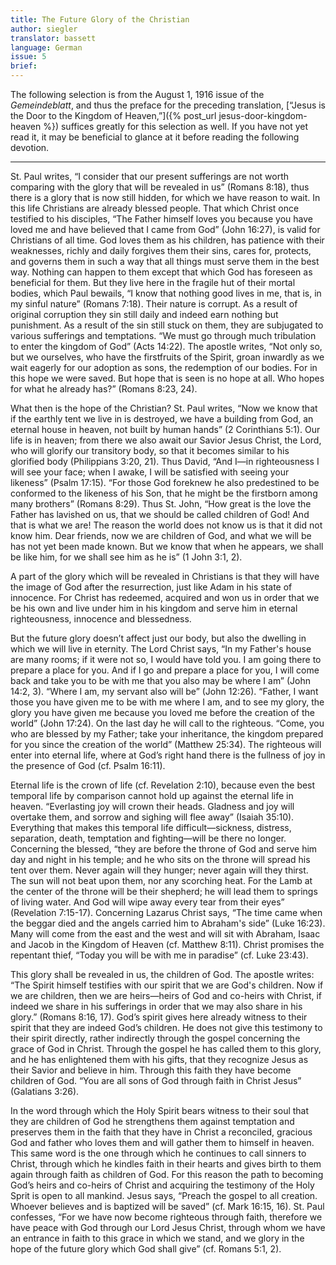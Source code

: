 ```yaml
---
title: The Future Glory of the Christian
author: siegler
translator: bassett
language: German
issue: 5
brief: 
---
```


The following selection is from the August 1, 1916 issue of the <em>Gemeindeblatt</em>, and thus the preface for the preceding translation, [“Jesus is the Door to the Kingdom of Heaven,”]({% post_url jesus-door-kingdom-heaven %}) suffices greatly for this selection as well. If you have not yet read it, it may be beneficial to glance at it before reading the following devotion.

---

St. Paul writes, “I consider that our present sufferings are not worth comparing with the glory that will be revealed in us” (Romans 8:18), thus there is a glory that is now still hidden, for which we have reason to wait. In this life Christians are already blessed people. That which Christ once testified to his disciples, “The Father himself loves you because you have loved me and have believed that I came from God” (John 16:27), is valid for Christians of all time. God loves them as his children, has patience with their weaknesses, richly and daily forgives them their sins, cares for, protects, and governs them in such a way that all things must serve them in the best way. Nothing can happen to them except that which God has foreseen as beneficial for them. But they live here in the fragile hut of their mortal bodies, which Paul bewails, “I know that nothing good lives in me, that is, in my sinful nature” (Romans 7:18). Their nature is corrupt. As a result of original corruption they sin still daily and indeed earn nothing but punishment. As a result of the sin still stuck on them, they are subjugated to various sufferings and temptations. “We must go through much tribulation to enter the kingdom of God” (Acts 14:22). The apostle writes, “Not only so, but we ourselves, who have the firstfruits of the Spirit, groan inwardly as we wait eagerly for our adoption as sons, the redemption of our bodies. For in this hope we were saved. But hope that is seen is no hope at all. Who hopes for what he already has?” (Romans 8:23, 24).

What then is the hope of the Christian? St. Paul writes, “Now we know that if the earthly tent we live in is destroyed, we have a building from God, an eternal house in heaven, not built by human hands” (2 Corinthians 5:1). Our life is in heaven; from there we also await our Savior Jesus Christ, the Lord, who will glorify our transitory body, so that it becomes similar to his glorified body (Philippians 3:20, 21). Thus David, “And I—in righteousness I will see your face; when I awake, I will be satisfied with seeing your likeness” (Psalm 17:15). “For those God foreknew he also predestined to be conformed to the likeness of his Son, that he might be the firstborn among many brothers” (Romans 8:29). Thus St. John, “How great is the love the Father has lavished on us, that we should be called children of God! And that is what we are! The reason the world does not know us is that it did not know him. Dear friends, now we are children of God, and what we will be has not yet been made known. But we know that when he appears, we shall be like him, for we shall see him as he is” (1 John 3:1, 2).

A part of the glory which will be revealed in Christians is that they will have the image of God after the resurrection, just like Adam in his state of innocence. For Christ has redeemed, acquired and won us in order that we be his own and live under him in his kingdom and serve him in eternal righteousness, innocence and blessedness.

But the future glory doesn’t affect just our body, but also the dwelling in which we will live in eternity. The Lord Christ says, “In my Father's house are many rooms; if it were not so, I would have told you. I am going there to prepare a place for you. And if I go and prepare a place for you, I will come back and take you to be with me that you also may be where I am” (John 14:2, 3). “Where I am, my servant also will be” (John 12:26). “Father, I want those you have given me to be with me where I am, and to see my glory, the glory you have given me because you loved me before the creation of the world” (John 17:24). On the last day he will call to the righteous. “Come, you who are blessed by my Father; take your inheritance, the kingdom prepared for you since the creation of the world” (Matthew 25:34). The righteous will enter into eternal life, where at God’s right hand there is the fullness of joy in the presence of God (cf. Psalm 16:11).

Eternal life is the crown of life (cf. Revelation 2:10), because even the best temporal life by comparison cannot hold up against the eternal life in heaven. “Everlasting joy will crown their heads. Gladness and joy will overtake them, and sorrow and sighing will flee away” (Isaiah 35:10). Everything that makes this temporal life difficult—sickness, distress, separation, death, temptation and fighting—will be there no longer. Concerning the blessed, “they are before the throne of God and serve him day and night in his temple; and he who sits on the throne will spread his tent over them. Never again will they hunger; never again will they thirst. The sun will not beat upon them, nor any scorching heat. For the Lamb at the center of the throne will be their shepherd; he will lead them to springs of living water. And God will wipe away every tear from their eyes” (Revelation 7:15-17). Concerning Lazarus Christ says, “The time came when the beggar died and the angels carried him to Abraham's side” (Luke 16:23). Many will come from the east and the west and will sit with Abraham, Isaac and Jacob in the Kingdom of Heaven (cf. Matthew 8:11). Christ promises the repentant thief, “Today you will be with me in paradise” (cf. Luke 23:43).

This glory shall be revealed in us, the children of God. The apostle writes: “The Spirit himself testifies with our spirit that we are God's children.  Now if we are children, then we are heirs—heirs of God and co-heirs with Christ, if indeed we share in his sufferings in order that we may also share in his glory.” (Romans 8:16, 17). God’s spirit gives here already witness to their spirit that they are indeed God’s children. He does not give this testimony to their spirit directly, rather indirectly through the gospel concerning the grace of God in Christ. Through the gospel he has called them to this glory, and he has enlightened them with his gifts, that they recognize Jesus as their Savior and believe in him. Through this faith they have become children of God. “You are all sons of God through faith in Christ Jesus” (Galatians 3:26).

In the word through which the Holy Spirit bears witness to their soul that they are children of God he strengthens them against temptation and preserves them in the faith that they have in Christ a reconciled, gracious God and father who loves them and will gather them to himself in heaven. This same word is the one through which he continues to call sinners to Christ, through which he kindles faith in their hearts and gives birth to them again through faith as children of God. For this reason the path to becoming God’s heirs and co-heirs of Christ and acquiring the testimony of the Holy Sprit is open to all mankind. Jesus says, “Preach the gospel to all creation. Whoever believes and is baptized will be saved” (cf. Mark 16:15, 16). St. Paul confesses, “For we have now become righteous through faith, therefore we have peace with God through our Lord Jesus Christ, through whom we have an entrance in faith to this grace in which we stand, and we glory in the hope of the future glory which God shall give” (cf. Romans 5:1, 2).